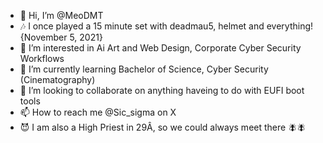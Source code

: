 - 👋 Hi, I’m @MeoDMT
- 🎶 I once played a 15 minute set with deadmau5, helmet and everything! {November 5, 2021}
- 👀 I’m interested in Ai Art and Web Design, Corporate Cyber Security Workflows
- 🌱 I’m currently learning Bachelor of Science, Cyber Security (Cinematography)
- 💞️ I’m looking to collaborate on anything haveing to do with EUFI boot tools
- 📫 How to reach me @Sic_sigma on X
- 😈 I am also a High Priest in 29Â, so we could always meet there 🪰🪰
<!---
MeoDMT/MeoDMT is a ✨ special ✨ repository because its `README.md` (this file) appears on your GitHub profile.
You can click the Preview link to take a look at your changes.
💕Currently looking for my Cyber-Witch Porn-star Wife, you know the one?💕
Anywayz, find me in Denver, Winter Park, Seattle, Star Base, etc. #250out

--->
